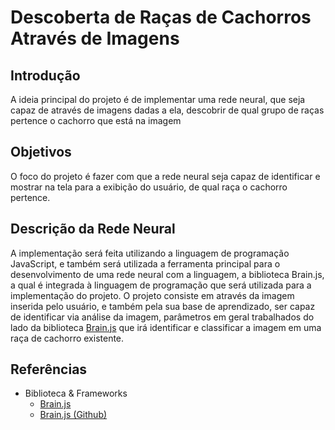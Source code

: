 # Descoberta de Raças de Cachorros Através de Imagens

## Introdução
A ideia principal do projeto é de implementar uma rede neural, que seja capaz de através de imagens dadas a ela, descobrir de qual grupo de raças pertence o cachorro que está na imagem

## Objetivos
O foco do projeto é fazer com que a rede neural seja capaz de identificar e mostrar na tela para a exibição do usuário, de qual raça o cachorro pertence.

## Descrição da Rede Neural

A implementação será feita utilizando a linguagem de programação JavaScript, e também será utilizada a ferramenta principal para o desenvolvimento de uma rede neural com a linguagem, a biblioteca Brain.js, a qual é integrada à linguagem de programação que será utilizada para a implementação do projeto. O projeto consiste em através da imagem inserida pelo usuário, e também pela sua base de aprendizado, ser capaz de identificar via análise da imagem, parâmetros em geral trabalhados do lado da biblioteca [Brain.js](https://brain.js.org/) que irá identificar e classificar a imagem em uma raça de cachorro existente.

## Referências
- Biblioteca & Frameworks
  - [Brain.js](https://brain.js.org/)
  - [Brain.js (Github)](https://github.com/BrainJS/brain.js)